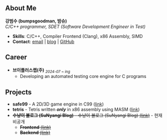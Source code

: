 ## About Me
**강범수 (bumpsgoodman, 밤슈)** <br>_C/C++ programmer, SDET (Software Development Engineer in Test)_
- **Skills**: C/C++, Compiler Frontend (Clang), x86 Assembly, SIMD
- **Contact**: [email](mailto:bumpsgoodman@gmail.com) | [blog](https://blog.naver.com/bumpsgoodman) | [GitHub](https://github.com/bumpsgoodman)

## Career
- **브이플러스랩(주)** <sub>*2024-07 ~ ing*</sub>
  - Developing an automated testing core engine for C programs

## Projects
- **safe99** - A 2D/3D game engine in C99 ([link](https://github.com/bumpsgoodman/safe99))
- **tetris** - Tetris written **_only_** in x86 assembly using MASM ([link](https://github.com/bumpsgoodman/Tetris_x86_asm))
- ~~**수냥이 블로그 (SuNyangi Blog)** - 수냥이 블로그 (SuNyangi Blog) [(link)](https://sunyangi.com)~~ - 현재 비공개
  - ~~**Frontend** [(link)](https://github.com/bumpsgoodman/SuNyangi_frontend)~~
  - ~~**Backend** [(link)](https://github.com/bumpsgoodman/SuNyangi_backend)~~
